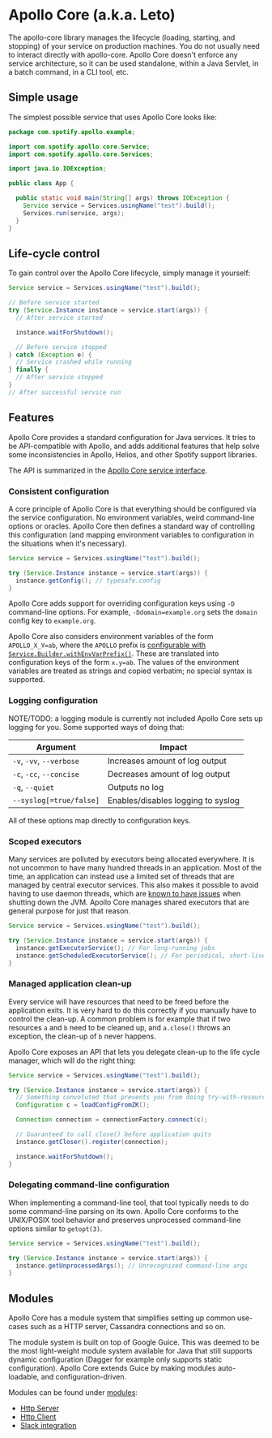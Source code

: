 # Apollo Core (a.k.a. Leto)

The apollo-core library manages the lifecycle (loading, starting, and stopping) of your service on
production machines. You do not usually need to interact directly with apollo-core. Apollo Core
doesn't enforce any service architecture, so it can be used standalone, within a Java Servlet, in a
batch command, in a CLI tool, etc.

## Simple usage

The simplest possible service that uses Apollo Core looks like:

```java
package com.spotify.apollo.example;

import com.spotify.apollo.core.Service;
import com.spotify.apollo.core.Services;

import java.io.IOException;

public class App {

  public static void main(String[] args) throws IOException {
    Service service = Services.usingName("test").build();
    Services.run(service, args);
  }
}
```

## Life-cycle control

To gain control over the Apollo Core lifecycle, simply manage it yourself:

```java
Service service = Services.usingName("test").build();

// Before service started
try (Service.Instance instance = service.start(args)) {
  // After service started

  instance.waitForShutdown();

  // Before service stopped
} catch (Exception e) {
  // Service crashed while running
} finally {
  // After service stopped
}
// After successful service run
```

## Features

Apollo Core provides a standard configuration for Java services.  It tries to
be API-compatible with Apollo, and adds additional features that help
solve some inconsistencies in Apollo, Helios, and other Spotify
support libraries.

The API is summarized in the
[Apollo Core service interface](src/main/java/com/spotify/apollo/core/Service.java).

### Consistent configuration

A core principle of Apollo Core is that everything should be configured via
the service configuration.  No environment variables, weird
command-line options or oracles.  Apollo Core then defines a standard way of
controlling this configuration (and mapping environment variables to
configuration in the situations when it's necessary).

```java
Service service = Services.usingName("test").build();

try (Service.Instance instance = service.start(args)) {
  instance.getConfig(); // typesafe.config
}
```

Apollo Core adds support for overriding configuration keys
using `-D` command-line options.  For example, `-Ddomain=example.org`
sets the `domain` config key to `example.org`.

Apollo Core also considers environment variables of the form
`APOLLO_X_Y=ab`, where the `APOLLO` prefix is [configurable with `Service.Builder.withEnvVarPrefix()`](src/main/java/com/spotify/apollo/core/Service.java).
These are translated into configuration keys of the form `x.y=ab`.
The values of the environment variables are treated as strings and
copied verbatim; no special syntax is supported.

### Logging configuration

NOTE/TODO: a logging module is currently not included
Apollo Core sets up logging for you.  Some supported ways of doing that:

| Argument                 | Impact                             |
|--------------------------|------------------------------------|
| `-v`, `-vv`, `--verbose` | Increases amount of log output     |
| `-c`, `-cc`, `--concise` | Decreases amount of log output     |
| `-q`, `--quiet`          | Outputs no log                     |
| `--syslog[=true/false]`  | Enables/disables logging to syslog |

All of these options map directly to configuration keys.

### Scoped executors

Many services are polluted by executors being allocated everywhere.
It is not uncommon to have many hundred threads in an application.
Most of the time, an application can instead use a limited set of
threads that are managed by central executor services.  This also
makes it possible to avoid having to use daemon threads, which are
[known to have issues](doc/daemon-threads.md) when shutting down the
JVM.  Apollo Core manages shared executors that are general purpose for just
that reason.

```java
Service service = Services.usingName("test").build();

try (Service.Instance instance = service.start(args)) {
  instance.getExecutorService(); // For long-running jobs
  instance.getScheduledExecutorService(); // For periodical, short-lived jobs
}
```

### Managed application clean-up

Every service will have resources that need to be freed before the
application exits.  It is very hard to do this correctly if you
manually have to control the clean-up.  A common problem is for
example that if two resources `a` and `b` need to be cleaned up, and
`a.close()` throws an exception, the clean-up of `b` never happens.

Apollo Core exposes an API that lets you delegate clean-up to the life cycle
manager, which will do the right thing:

```java
Service service = Services.usingName("test").build();

try (Service.Instance instance = service.start(args)) {
  // Something convoluted that prevents you from doing try-with-resources
  Configuration c = loadConfigFromZK();

  Connection connection = connectionFactory.connect(c);

  // Guaranteed to call close() before application quits
  instance.getCloser().register(connection);

  instance.waitForShutdown();
}
```

### Delegating command-line configuration

When implementing a command-line tool, that tool typically needs to do
some command-line parsing on its own.  Apollo Core conforms to the UNIX/POSIX
tool behavior and preserves unprocessed command-line options similar
to `getopt(3)`.

```java
Service service = Services.usingName("test").build();

try (Service.Instance instance = service.start(args)) {
  instance.getUnprocessedArgs(); // Unrecognized command-line args
}
```

## Modules

Apollo Core has a module system that simplifies setting up common use-cases
such as a HTTP server, Cassandra connections and so on.

The module system is built on top of Google Guice.  This was deemed to
be the most light-weight module system available for Java that still
supports dynamic configuration (Dagger for example only supports
static configuration).  Apollo Core extends Guice by making modules
auto-loadable, and configuration-driven.

Modules can be found under [modules](../modules):

* [Http Server](../modules/jetty-http-server)
* [Http Client](../modules/okhttp-client)
* [Slack integration](../modules/slack)
